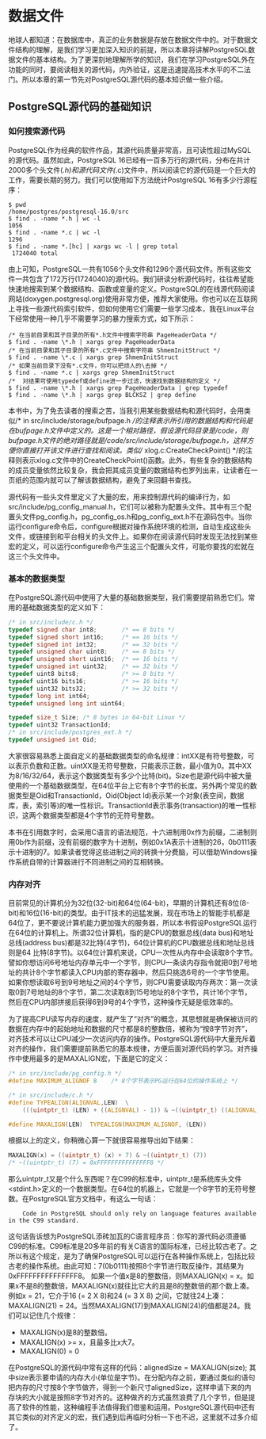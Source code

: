 # 数据文件

地球人都知道：在数据库中，真正的业务数据是存放在数据文件中的。对于数据文件结构的理解，是我们学习更加深入知识的前提，所以本章将讲解PostgreSQL数据文件的基本结构。为了更深刻地理解所学的知识，我们在学习PostgreSQL外在功能的同时，要阅读相关的源代码，内外验证，这是迅速提高技术水平的不二法门。所以本章的第一节先对PostgreSQL源代码的基本知识做一些介绍。

## PostgreSQL源代码的基础知识

### 如何搜索源代码

PostgreSQL作为经典的软件作品，其源代码质量非常高，且可读性超过MySQL的源代码。虽然如此，PostgreSQL 16已经有一百多万行的源代码，分布在共计2000多个头文件(*.h)和源代码文件(*.c)文件中，所以阅读它的源代码是一个巨大的工作，需要长期的努力。我们可以使用如下方法统计PostgreSQL 16有多少行源程序：
```
$ pwd
/home/postgres/postgresql-16.0/src
$ find . -name *.h | wc -l
1056
$ find . -name *.c | wc -l
1296
$ find . -name *.[hc] | xargs wc -l | grep total
 1724040 total
```
由上可知，PostgreSQL一共有1056个头文件和1296个源代码文件。所有这些文件一共包含了172万行(1724040)的源代码。我们研读分析源代码时，往往希望能快速地搜索到某个数据结构、函数或变量的定义。PostgreSQL的在线源代码阅读网站(doxygen.postgresql.org)使用非常方便，推荐大家使用。你也可以在互联网上寻找一些源代码索引软件，但如何使用它们需要一些学习成本，我在Linux平台下经常使用一种几乎不需要学习的暴力搜索方式，如下所示：

```
/* 在当前目录和其子目录的所有*.h文件中搜索字符串 PageHeaderData */
$ find . -name \*.h | xargs grep PageHeaderData
/* 在当前目录和其子目录的所有*.c文件中搜索字符串 ShmemInitStruct */
$ find . -name \*.c | xargs grep ShmemInitStruct
/* 如果当前目录下没有*.c文件，你可以把烦人的\去掉 */
$ find . -name *.c | xargs grep ShmemInitStruct
/*  对结果可使用typedef或define进一步过滤，快速找到数据结构的定义 */
$ find . -name \*.h | xargs grep PageHeaderData | grep typedef
$ find . -name \*.h | xargs grep BLCKSZ | grep define
```

本书中，为了免去读者的搜索之苦，当我引用某些数据结构和源代码时，会用类似/* in src/include/storage/bufpage.h */的注释表示所引用的数据结构和代码是在bufpage.h文件中定义的。这是一个相对路径，假设源代码目录是/code，则bufpage.h文件的绝对路径就是/code/src/include/storage/bufpage.h，这样方便你直接打开该文件进行查找和阅读。类似/* xlog.c:CreateCheckPoint() */的注释则表示xlog.c文件中的CreateCheckPoint()函数。此外，有些复杂的数据结构的成员变量依然比较复杂，我会把其成员变量的数据结构也罗列出来，让读者在一页纸的范围内就可以了解该数据结构，避免了来回翻书查找。

源代码有一些头文件里定义了大量的宏，用来控制源代码的编译行为，如src/include/pg_config_manual.h，它们可以被称为配置头文件。其中有三个配置头文件pg_config.h，pg_config_os.h和pg_config_ext.h不在源码包中。当你运行configure命令后，configure根据对操作系统环境的检测，自动生成这些头文件，或链接到和平台相关的头文件上。如果你在阅读源代码时发现无法找到某些宏的定义，可以运行configure命令产生这三个配置头文件，可能你要找的宏就在这三个头文件中。

### 基本的数据类型

在PostgreSQL源代码中使用了大量的基础数据类型，我们需要提前熟悉它们。常用的基础数据类型的定义如下：
```c
/* in src/include/c.h */
typedef signed char int8;       /* == 8 bits */
typedef signed short int16;     /* == 16 bits */
typedef signed int int32;       /* == 32 bits */
typedef unsigned char uint8;    /* == 8 bits */
typedef unsigned short uint16;  /* == 16 bits */
typedef unsigned int uint32;    /* == 32 bits */
typedef uint8 bits8;            /* >= 8 bits */
typedef uint16 bits16;          /* >= 16 bits */
typedef uint32 bits32;          /* >= 32 bits */
typedef long int int64;
typedef unsigned long int uint64;

typedef size_t Size; /* 8 bytes in 64-bit Linux */
typedef uint32 TransactionId;
/* in src/include/postgres_ext.h */
typedef unsigned int Oid;
```
大家很容易熟悉上面自定义的基础数据类型的命名规律：intXX是有符号整数，可以表示负数和正数。uintXX是无符号整数，只能表示正数，最小值为0。其中XX为8/16/32/64，表示这个数据类型有多少个比特(bit)。Size也是源代码中被大量使用的一个基础数据类型，在64位平台上它有8个字节的长度。另外两个常见的数据类型是Oid和TransactionId，Oid(Object Id)表示某一个对象(表空间，数据库，表，索引等)的唯一性标识。TransactionId表示事务(transaction)的唯一性标识，这两个数据类型都是4个字节的无符号整数。

本书在引用数字时，会采用C语言的语法规范，十六进制用0x作为前缀，二进制则用0b作为前缀，没有前缀的数字为十进制，例如0x1A表示十进制的26，0b0111表示十进制的7。如果读者觉得这些进制之间的转换十分费脑，可以借助Windows操作系统自带的计算器进行不同进制之间的互相转换。

### 内存对齐

目前常见的计算机分为32位(32-bit)和64位(64-bit)，早期的计算机还有8位(8-bit)和16位(16-bit)的类型。由于IT技术的迅猛发展，现在市场上的智能手机都是64位了，更不要说计算机能力更加强大的服务器，所以本书假设PostgreSQL运行在64位的计算机上。所谓32位计算机，指的是CPU的数据总线(data bus)和地址总线(address bus)都是32比特(4字节)，64位计算机的CPU数据总线和地址总线则是64 比特(8字节)。以64位计算机来说，CPU一次性从内存中会读取8个字节。譬如你想访问6号地址内存单元中一个字节，则CPU一条读内存指令就把0到7号地址的共计8个字节都读入CPU内部的寄存器中，然后只挑选6号的一个字节使用。如果你想读取6号到9号地址之间的4个字节，则CPU需要读取内存两次：第一次读取0到7号地址的8个字节，第二次读取8到15号地址的8个字节，共计16个字节，然后在CPU内部拼接后获得6到9号的4个字节，这种操作无疑是低效率的。

为了提高CPU读写内存的速度，就产生了“对齐”的概念，其思想就是确保被访问的数据在内存中的起始地址和数据的尺寸都是8的整数倍，被称为“按8字节对齐”，对齐技术可以让CPU减少一次访问内存的操作。PostgreSQL源代码中大量充斥着对齐的操作，我们需要提前熟悉它的基本规律，方便后面对源代码的学习。对齐操作中使用最多的是MAXALIGN宏，下面是它的定义：
```c
/* in src/include/pg_config.h */
#define MAXIMUM_ALIGNOF 8    /* 8个字节表示PG运行在64位的操作系统上 */

/* in src/include/c.h */
#define TYPEALIGN(ALIGNVAL,LEN)  \
    (((uintptr_t) (LEN) + ((ALIGNVAL) - 1)) & ~((uintptr_t) ((ALIGNVAL) - 1)))

#define MAXALIGN(LEN)  TYPEALIGN(MAXIMUM_ALIGNOF, (LEN))
```
根据以上的定义，你稍微心算一下就很容易推导出如下结果：
```c
MAXALIGN(x) = ((uintptr_t) (x) + 7) & ~((uintptr_t) (7))
/* ~((uintptr_t) (7) = 0xFFFFFFFFFFFFFFF8 */
```
那么uintptr_t又是个什么东西呢？在C99的标准中，uintptr_t是系统库头文件<stdint.h>定义的一个数据类型。在64位的机器上，它就是一个8字节的无符号整数。在PostgreSQL官方文档中，有这么一句话：
```
    Code in PostgreSQL should only rely on language features available in the C99 standard.
```
这句话告诉想为PostgreSQL添砖加瓦的C语言程序员：你写的源代码必须遵循C99的标准。C99标准是20多年前的有关C语言的国际标准，已经比较古老了。之所以有这个规定，是为了确保PostgreSQL可以运行在各种操作系统上，包括比较古老的操作系统。由此可知：7(0b0111)按照8个字节进行取反操作，其结果为0xFFFFFFFFFFFFFFF8。 如果一个值x是8的整数倍，则MAXALIGN(x) = x。如果x不是8的整数倍，MAXALIGN(x)就往比它大的且是8的整数倍的那个数上凑。例如x = 21，它介于16 (= 2 X 8)和24 (= 3 X 8) 之间，它就往24上凑：MAXALIGN(21) = 24。当然MAXALIGN(17)到MAXALIGN(24)的值都是24。我们可以记住几个规律：
- MAXALIGN(x)是8的整数倍。
- MAXALIGN(x) >= x，且最多比x大7。
- MAXALIGN(0) = 0

在PostgreSQL的源代码中常有这样的代码：alignedSize = MAXALIGN(size); 其中size表示要申请的内存大小(单位是字节)。在分配内存之前，要通过类似的语句把内存的尺寸按8个字节做齐，得到一个新尺寸alignedSize，这样申请下来的内存块的大小就是按照8字节对齐的。这种做齐的方式虽然浪费了几个字节，但是提高了软件的性能，这种编程手法值得我们借鉴和运用。PostgreSQL源代码中还有其它类似的对齐定义的宏，我们遇到后再临时分析一下也不迟，这里就不过多介绍了。



